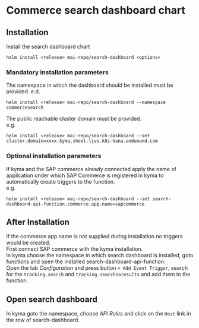# Commerce search dashboard chart

## Installation
Install the search dashboard chart
```
helm install <release> mai-repo/search-dashboard <options>
```

### Mandatory installation parameters
The namespace in which the dashboard should be installed must be provided.
e.d.
```shell
helm install <release> mai-repo/search-dashboard --namespace commercesearch
```
The public reachable cluster domain must be provided.  
e.g.
```shell
helm install <release> mai-repo/search-dashboard --set cluster.domain=xxxx.kyma.shoot.live.k8s-hana.ondemand.com
```

### Optional installation parameters
If kyma and the SAP commerce already connected apply the name of application under which SAP Commerce is registered in kyma to automatically create triggers to the function.  
e.g.
```shell
helm install <release> mai-repo/search-dashboard --set search-dashboard-api-function.commerce.app.name=sapcommerce
```

## After Installation
If the commerce app name is not supplied during installation no triggers would be created.  
First connect SAP commerce with the kyma installation.  
In kyma choose the namespace in which search dashboard is installed, goto functions and open the installed search-dashboard-api-function.  
Open the tab _Configuration_ and press button `+ Add Event Trigger`, search for the `tracking.search` and `tracking.searchnoresults` and add them to the function.

## Open search dashboard
In kyma goto the namespace, choose _API Rules_ and click on the `Host` link in the row of search-dashboard.